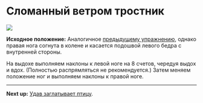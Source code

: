 # Сломанный ветром тростник



![](../img/19.png)

**Исходное положение:** Аналогичное [предыдущему упражнению](../18), однако
правая нога согнута в колене и касается подошвой левого бедра с внутренней
стороны.

На выдохе выполняем наклоны к левой ноге на 8 счетов, чередуя выдох и вдох.
(Полностью распрямляться не рекомендуется.) Затем меняем положение ног и
выполняем наклоны к правой ноге.

***

**Next up:** [Удав заглатывает птицу](../20).
